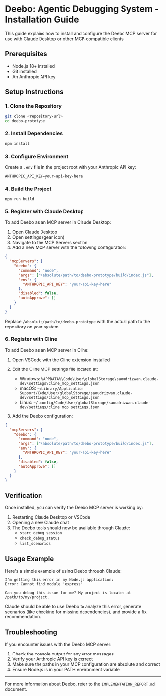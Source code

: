 # Deebo: Agentic Debugging System - Installation Guide

This guide explains how to install and configure the Deebo MCP server for use with Claude Desktop or other MCP-compatible clients.

## Prerequisites

- Node.js 18+ installed
- Git installed
- An Anthropic API key

## Setup Instructions

### 1. Clone the Repository

```bash
git clone <repository-url>
cd deebo-prototype
```

### 2. Install Dependencies

```bash
npm install
```

### 3. Configure Environment

Create a `.env` file in the project root with your Anthropic API key:

```
ANTHROPIC_API_KEY=your-api-key-here
```

### 4. Build the Project

```bash
npm run build
```

### 5. Register with Claude Desktop

To add Deebo as an MCP server in Claude Desktop:

1. Open Claude Desktop
2. Open settings (gear icon)
3. Navigate to the MCP Servers section
4. Add a new MCP server with the following configuration:

```json
{
  "mcpServers": {
    "deebo": {
      "command": "node",
      "args": ["/absolute/path/to/deebo-prototype/build/index.js"],
      "env": {
        "ANTHROPIC_API_KEY": "your-api-key-here"
      },
      "disabled": false,
      "autoApprove": []
    }
  }
}
```

Replace `/absolute/path/to/deebo-prototype` with the actual path to the repository on your system.

### 6. Register with Cline

To add Deebo as an MCP server in Cline:

1. Open VSCode with the Cline extension installed
2. Edit the Cline MCP settings file located at:
   - Windows: `%APPDATA%\Code\User\globalStorage\saoudrizwan.claude-dev\settings\cline_mcp_settings.json`
   - macOS: `~/Library/Application Support/Code/User/globalStorage/saoudrizwan.claude-dev/settings/cline_mcp_settings.json`
   - Linux: `~/.config/Code/User/globalStorage/saoudrizwan.claude-dev/settings/cline_mcp_settings.json`

3. Add the Deebo configuration:

```json
{
  "mcpServers": {
    "deebo": {
      "command": "node",
      "args": ["/absolute/path/to/deebo-prototype/build/index.js"],
      "env": {
        "ANTHROPIC_API_KEY": "your-api-key-here"
      },
      "disabled": false,
      "autoApprove": []
    }
  }
}
```

## Verification

Once installed, you can verify the Deebo MCP server is working by:

1. Restarting Claude Desktop or VSCode
2. Opening a new Claude chat
3. The Deebo tools should now be available through Claude:
   - `start_debug_session`
   - `check_debug_status`
   - `list_scenarios`

## Usage Example

Here's a simple example of using Deebo through Claude:

```
I'm getting this error in my Node.js application:
Error: Cannot find module 'express'

Can you debug this issue for me? My project is located at /path/to/my/project.
```

Claude should be able to use Deebo to analyze this error, generate scenarios (like checking for missing dependencies), and provide a fix recommendation.

## Troubleshooting

If you encounter issues with the Deebo MCP server:

1. Check the console output for any error messages
2. Verify your Anthropic API key is correct
3. Make sure the paths in your MCP configuration are absolute and correct
4. Ensure Node.js is in your PATH environment variable

---

For more information about Deebo, refer to the `IMPLEMENTATION_REPORT.md` document.

